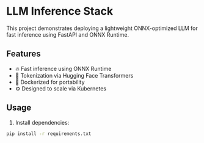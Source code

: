 # LLM Inference Stack

This project demonstrates deploying a lightweight ONNX-optimized LLM for fast inference using FastAPI and ONNX Runtime.

## Features

- 🔥 Fast inference using ONNX Runtime
- 🧠 Tokenization via Hugging Face Transformers
- 🐳 Dockerized for portability
- ⚙️ Designed to scale via Kubernetes

## Usage

1. Install dependencies:

```bash
pip install -r requirements.txt
